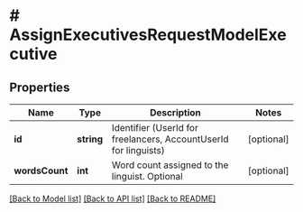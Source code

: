 # # AssignExecutivesRequestModelExecutive

## Properties

Name | Type | Description | Notes
------------ | ------------- | ------------- | -------------
**id** | **string** | Identifier (UserId for freelancers, AccountUserId for linguists) | [optional]
**wordsCount** | **int** | Word count assigned to the linguist. Optional | [optional]

[[Back to Model list]](../../README.md#models) [[Back to API list]](../../README.md#endpoints) [[Back to README]](../../README.md)
